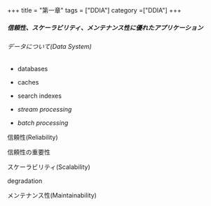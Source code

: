 +++
title = "第一章"
tags = ["DDIA"]
category =["DDIA"]
+++



##### 信頼性、スケーラビリティ、メンテナンス性に優れたアプリケーション

###### データについて(Data System)

- databases

- caches

- search indexes

- *stream processing*

- *batch processing*

信頼性(Reliability)

信頼性の重要性

スケーラビリティ(Scalability)

degradation

メンテナンス性(Maintainability)

